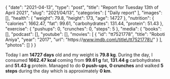 {
    "date": "2021-04-13",
    "type": "post",
    "title": "Report for Tuesday 13th of April 2021",
    "slug": "2021\/04\/13",
    "categories": [
        "Daily report"
    ],
    "images": [],
    "health": {
        "weight": 79.8,
        "height": 173,
        "age": 14727
    },
    "nutrition": {
        "calories": 1662.47,
        "fat": 99.61,
        "carbohydrates": 131.44,
        "protein": 51.43
    },
    "exercise": {
        "pushups": 0,
        "crunches": 0,
        "steps": 5
    },
    "media": {
        "books": [],
        "podcast": [],
        "youtube": [],
        "movies": [
            {
                "id": "tt7521778",
                "title": "Roboti Aniya",
                "year": "2017",
                "url": "https:\/\/www.imdb.com\/title\/tt7521778\/"
            }
        ],
        "photos": []
    }
}

Today I am <strong>14727 days</strong> old and my weight is <strong>79.8 kg</strong>. During the day, I consumed <strong>1662.47 kcal</strong> coming from <strong>99.61 g</strong> fat, <strong>131.44 g</strong> carbohydrates and <strong>51.43 g</strong> protein. Managed to do <strong>0 push-ups</strong>, <strong>0 crunches</strong> and walked <strong>5 steps</strong> during the day which is approximately <strong>0 km</strong>.